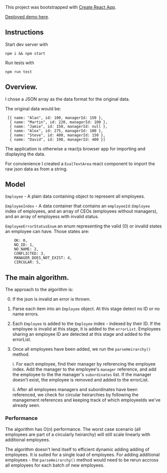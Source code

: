 
This project was bootstrapped with [Create React App](https://github.com/facebookincubator/create-react-app).

[Deployed demo here](https://dwjohnston.github.io/managers/index.html).

## Instructions

Start dev server with
```
npm i && npm start
```

Run tests with 

```
npm run test
```

## Overview. 

I chose a JSON array as the data format for the original data. 

The original data would be: 

```
 [{ name: "Alan", id: 100, managerId: 150 },
  { name: "Martin", id: 220, managerId: 100 },
  { name: "Jamie", id: 150, managerId: null },
  { name: "Alex", id: 275, managerId: 100 },
  { name: "Steve", id: 400, managerId: 150 },
  { name: "David", id: 190, managerId: 400 }]
```

The application is otherwise a reactjs browser app for importing and displaying the data. 

For convienience I created a `EvalTextArea` react component to import the raw json data as from a string. 

## Model 

`Employee` - A plain data containing object to represent all employees. 

`EmployeeIndex` - A data container that contains an `employeeId:Employee` index of employees, and an array of CEOs (employees without managers), and an array of employess with invalid status. 

`EmployeeErrorStatusEnum` an enum representing the valid (0) or invalid states an employee can have. Those states are: 
```
    OK: 0,
    NO_ID: 1,
    NO_NAME: 2,
    CONFLICTED: 3,
    MANAGER_DOES_NOT_EXIST: 4,
    CIRCULAR: 5,
```




## The main algorithm. 

The approach to the algorithm is: 

0. If the json is invalid an error is thrown. 
1. Parse each item into an `Employee` object. At this stage detect no ID or no name errors. 
2. Each `Employee` is added to the `Employee` index - indexed by their ID. If the employee is invalid at this stage, it is added to the `errorList`. Employees sharing an employee ID are detected at this stage and added to the errorList. 
3. Once all employees have been added, we run the `parseHeirarchy()` method. 

    i.  For each employee, find their manager by referencing the employee index. Add the manager to the employee's `manager` reference, and add the employee to the the manager's `subordinates` list. If the manager doesn't exist, the employee is removed and added to the errorList. 
  
    ii. After all employees managers and subordinates have been referenced, we check for circular heirarchies by following the management references and keeping track of which employeeIds we've already seen. 

  ### Performance 

The algorithm has O(n) performance. The worst case scenario (all employees are part of a circularly heirarchy) will still scale linearly with additional employees.  

The algorithm doesn't lend itself to efficient dynamic adding adding of employees. It is suited for a single load of employees. For adding additional employees - the `parseHeirarchy()` method would need to be rerun accross all employees for each batch of new employees. 


